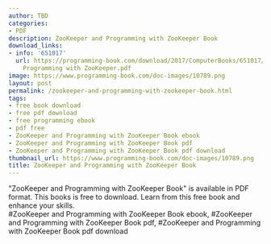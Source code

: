 ```yaml
---
author: TBD
categories:
- PDF
description: ZooKeeper and Programming with ZooKeeper Book
download_links:
- info: '651017'
  url: https://programming-book.com/download/2017/ComputerBooks/651017/ZooKeeper and
    Programming with ZooKeeper.pdf
image: https://www.programming-book.com/doc-images/10789.png
layout: post
permalink: /zookeeper-and-programming-with-zookeeper-book.html
tags:
- free book download
- free pdf download
- free programming ebook
- pdf free
- ZooKeeper and Programming with ZooKeeper Book ebook
- ZooKeeper and Programming with ZooKeeper Book pdf
- ZooKeeper and Programming with ZooKeeper Book pdf download
thumbnail_url: https://www.programming-book.com/doc-images/10789.png
title: ZooKeeper and Programming with ZooKeeper Book
---
```


 
<div class="item-desc text-justify">
  "ZooKeeper and Programming with ZooKeeper Book" is available in PDF format. This books is free to download. Learn from this free book and enhance your skills.
  <br>
  #ZooKeeper and Programming with ZooKeeper Book ebook, #ZooKeeper and Programming with ZooKeeper Book pdf, #ZooKeeper and Programming with ZooKeeper Book pdf download
</div>